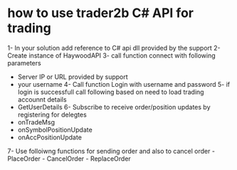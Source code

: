 # how to use trader2b C# API for trading

1- In your solution add reference to C# api dll provided by the support
2- Create instance of HaywoodAPI
3- call function connect with following parameters 
  - Server IP or URL provided by support
  - your username
4- Call function Login with username and password
5- if login is successfull call following based on need to load trading accounnt details
   - GetUserDetails
6- Subscribe to receive order/position updates by registering for delegtes 
  - onTradeMsg
  - onSymbolPositionUpdate
  - onAccPositionUpdate
  
7- Use folloiwng functions for sending order and also to cancel order
    - PlaceOrder
    - CancelOrder
    - ReplaceOrder
